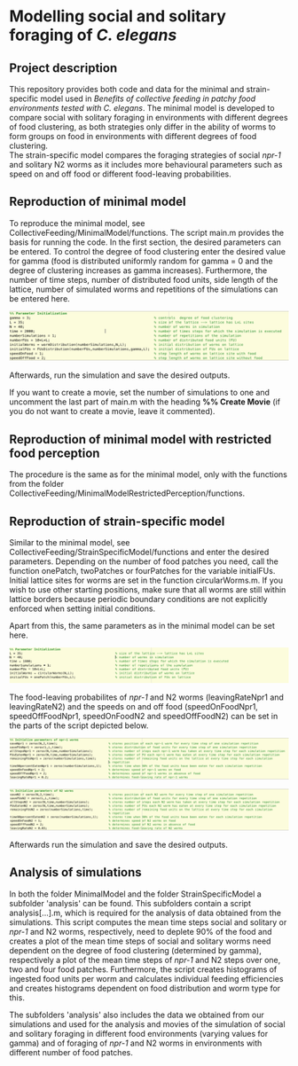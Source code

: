 # Modelling social and solitary foraging of *C. elegans*

## Project description
This repository provides both code and data for the minimal and strain-specific model used in *Benefits of collective feeding in patchy food environments tested with C. elegans*.
The minimal model is developed to compare social with solitary foraging in environments with different degrees of food clustering, as both strategies only differ in the ability of worms to form groups on food in environments with different degrees of food clustering.  
The strain-specific model compares the foraging strategies of social *npr-1* and solitary N2 worms as it includes more behavioural parameters such as speed on and off food or different food-leaving probabilities.  

## Reproduction of minimal model
To reproduce the minimal model, see CollectiveFeeding/MinimalModel/functions. The script main.m provides the basis for running the code. In the first section, the desired parameters can be entered. To control the degree of food clustering enter the desired value for gamma (food is distributed uniformly random for gamma = 0 and the degree of clustering increases as gamma increases). Furthermore, the number of time steps, number of distributed food units, side length of the lattice, number of simulated worms and repetitions of the simulations can be entered here.

![Parameter initialisation for minimal model in script main.m](https://github.com/lsmuhle/CollectiveFeeding/blob/master/images/parameterInitialisation.jpg)

Afterwards, run the simulation and save the desired outputs.

If you want to create a movie, set the number of simulations to one and uncomment the last part of main.m with the heading **%% Create Movie** (if you do not want to create a movie, leave it commented).

## Reproduction of minimal model with restricted food perception
The procedure is the same as for the minimal model, only with the functions from the folder CollectiveFeeding/MinimalModelRestrictedPerception/functions.

## Reproduction of strain-specific model
Similar to the minimal model, see CollectiveFeeding/StrainSpecificModel/functions and enter the desired parameters.
Depending on the number of food patches you need, call the function onePatch, twoPatches or fourPatches for the variable initialFUs. Initial lattice sites for worms are set in the function circularWorms.m. If you wish to use other starting positions, make sure that all worms are still within lattice borders because periodic boundary conditions are not explicitly enforced when setting initial conditions.

Apart from this, the same parameters as in the minimal model can be set here.

![Parameter initialisation for strain-specific model in main.m](https://github.com/lsmuhle/CollectiveFeeding/blob/master/images/generalParameterInitialisationStrainSpecific.jpg)

The food-leaving probabilites of *npr-1* and N2 worms (leavingRateNpr1 and leavingRateN2) and the speeds on and off food (speedOnFoodNpr1, speedOffFoodNpr1, speedOnFoodN2 and speedOffFoodN2) can be set in the parts of the script depicted below.

![Parameter initialisation for strain-specific model in main.m for npr-1 worms](https://github.com/lsmuhle/CollectiveFeeding/blob/master/images/parameterInitialisationNpr1.jpg)

![Parameter initialisation for strain-specific model in main.m for N2 worms](https://github.com/lsmuhle/CollectiveFeeding/blob/master/images/parameterInitialisationN2.jpg)

Afterwards run the simulation and save the desired outputs.

## Analysis of simulations
In both the folder MinimalModel and the folder StrainSpecificModel a subfolder 'analysis' can be found. This subfolders contain a script analysis[...].m, which is required for the analysis of data obtained from the simulations. This script computes the mean time steps social and solitary or *npr-1* and N2 worms, respectively, need to deplete 90% of the food and creates a plot of the mean time steps of social and solitary worms need dependent on the degree of food clustering (determined by gamma), respectively a plot of the mean time steps of *npr-1* and N2 steps over one, two and four food patches. Furthermore, the script creates histograms of ingested food units per worm and calculates individual feeding efficiencies and creates histograms dependent on food distribution and worm type for this.

The subfolders 'analysis' also includes the data we obtained from our simulations and used for the analysis and movies of the simulation of social and solitary foraging in different food environments (varying values for gamma) and of foraging of *npr-1* and N2 worms in environments with different number of food patches. 
